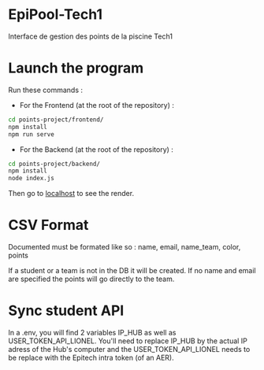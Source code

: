 # EpiPool-Tech1
Interface de gestion des points de la piscine Tech1

# Launch the program
Run these commands :
- For the Frontend (at the root of the repository) :
```bash
cd points-project/frontend/
npm install
npm run serve
```
- For the Backend (at the root of the repository) :
```bash
cd points-project/backend/
npm install
node index.js
```
Then go to [localhost](http://localhost:8080/) to see the render.

# CSV Format
Documented must be formated like so :
name, email, name_team, color, points

If a student or a team is not in the DB it will be created. If no name and email are specified the points will go directly to the team.

# Sync student API
In a .env, you will find 2 variables IP_HUB as well as USER_TOKEN_API_LIONEL.
You'll need to replace IP_HUB by the actual IP adress of the Hub's computer and the USER_TOKEN_API_LIONEL needs to be replace with the Epitech intra token (of an AER).
